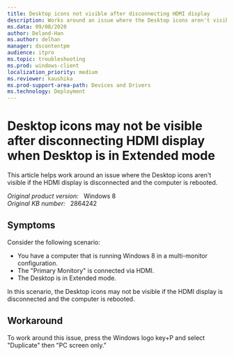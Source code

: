 ```yaml
---
title: Desktop icons not visible after disconnecting HDMI display
description: Works around an issue where the Desktop icons aren't visible if the HDMI display is disconnected and the computer is rebooted.
ms.data: 09/08/2020
author: Deland-Han
ms.author: delhan
manager: dscontentpm
audience: itpro
ms.topic: troubleshooting
ms.prod: windows-client
localization_priority: medium
ms.reviewer: kaushika
ms.prod-support-area-path: Devices and Drivers
ms.technology: Deployment
---
```

# Desktop icons may not be visible after disconnecting HDMI display when Desktop is in Extended mode

This article helps work around an issue where the Desktop icons aren't visible if the HDMI display is disconnected and the computer is rebooted.

_Original product version:_ &nbsp; Windows 8  
_Original KB number:_ &nbsp; 2864242

## Symptoms

Consider the following scenario:

- You have a computer that is running Windows 8 in a multi-monitor configuration.
- The "Primary Monitory" is connected via HDMI.
- The Desktop is in Extended mode.

In this scenario, the Desktop icons may not be visible if the HDMI display is disconnected and the computer is rebooted.

## Workaround

To work around this issue, press the Windows logo key‌+P and select "Duplicate" then "PC screen only."
